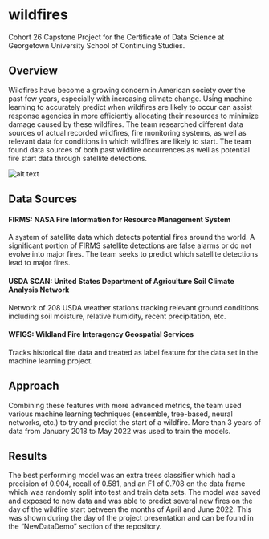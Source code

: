# wildfires
Cohort 26 Capstone Project for the Certificate of Data Science at Georgetown University School of Continuing Studies.

## Overview

Wildfires have become a growing concern in American society over the past few years, especially with increasing climate change. Using machine learning to accurately predict when wildfires are likely to occur can assist response agencies in more efficiently allocating their resources to minimize damage caused by these wildfires. The team researched different data sources of actual recorded wildfires, fire monitoring systems, as well as relevant data for conditions in which wildfires are likely to start.
The team found data sources of both past wildfire occurrences as well as potential fire start data through satellite detections. 

![alt text](https://github.com/georgetown-analytics/wildfires/blob/main/figures/ProjectPipeline.PNG)

## Data Sources 

#### FIRMS: NASA Fire Information for Resource Management System 
A system of satellite data which detects potential fires around the world. A significant portion of FIRMS satellite detections are false alarms or do not evolve into major fires. The team seeks to predict which satellite detections lead to major fires.

#### USDA SCAN: United States Department of Agriculture Soil Climate Analysis Network
Network of 208 USDA weather stations tracking relevant ground conditions including soil moisture, relative humidity, recent precipitation, etc.

#### WFIGS: Wildland Fire Interagency Geospatial Services 
Tracks historical fire data and treated as label feature for the data set in the machine learning project.

## Approach
Combining these features with more advanced metrics, the team used various machine learning techniques (ensemble, tree-based, neural networks, etc.) to try and predict the start of a wildfire. More than 3 years of data from January 2018 to May 2022 was used to train the models.

## Results
The best performing model was an extra trees classifier which had a precision of 0.904, recall of 0.581, and an F1 of 0.708 on the data frame which was randomly split into test and train data sets. The model was saved and exposed to new data and was able to predict several new fires on the day of the wildfire start between the months of April and June 2022. This was shown during the day of the project presentation and can be found in the “NewDataDemo” section of the repository.
